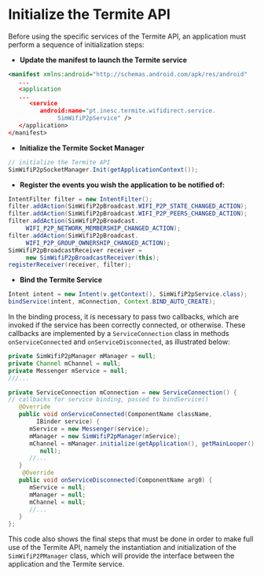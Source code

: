 # Initialize the Termite API
Before using the specific services of the Termite API, an application must perform a sequence of
initialization steps:

* **Update the manifest to launch the Termite service**

```xml
<manifest xmlns:android="http://schemas.android.com/apk/res/android"
   ...
   <application
   ...
      <service
         android:name="pt.inesc.termite.wifidirect.service.
              SimWifiP2pService" />
   </application>
</manifest>
```

* **Initialize the Termite Socket Manager**

```java
// initialize the Termite API
SimWifiP2pSocketManager.Init(getApplicationContext());
```

* **Register the events you wish the application to be notified of:**

```java
IntentFilter filter = new IntentFilter();
filter.addAction(SimWifiP2pBroadcast.WIFI_P2P_STATE_CHANGED_ACTION);
filter.addAction(SimWifiP2pBroadcast.WIFI_P2P_PEERS_CHANGED_ACTION);
filter.addAction(SimWifiP2pBroadcast.
     WIFI_P2P_NETWORK_MEMBERSHIP_CHANGED_ACTION);
filter.addAction(SimWifiP2pBroadcast.
     WIFI_P2P_GROUP_OWNERSHIP_CHANGED_ACTION);
SimWifiP2pBroadcastReceiver receiver = 
     new SimWifiP2pBroadcastReceiver(this);
registerReceiver(receiver, filter);
```

* **Bind the Termite Service**

```java
Intent intent = new Intent(v.getContext(), SimWifiP2pService.class);
bindService(intent, mConnection, Context.BIND_AUTO_CREATE);
```

   In the binding process, it is necessary to pass two callbacks, which are invoked if the service has been
correctly connected, or otherwise. These callbacks are implemented by a `ServiceConnection` class in
methods `onServiceConnected` and `onServiceDisconnected`, as illustrated below:

```java
private SimWifiP2pManager mManager = null;
private Channel mChannel = null;
private Messenger mService = null;
///...

private ServiceConnection mConnection = new ServiceConnection() {
// callbacks for service binding, passed to bindService()
   @Override
   public void onServiceConnected(ComponentName className,
        IBinder service) {
      mService = new Messenger(service);
      mManager = new SimWifiP2pManager(mService);
      mChannel = mManager.initialize(getApplication(), getMainLooper(),
         null);
      //...
   }
    @Override
   public void onServiceDisconnected(ComponentName arg0) {
      mService = null;
      mManager = null;
      mChannel = null;
      //...
   }
};
```

   This code also shows the final steps that must be done in order to make full use of the Termite API,
namely the instantiation and initialization of the `SimWifiP2PManager` class, which will provide the
interface between the application and the Termite service.
